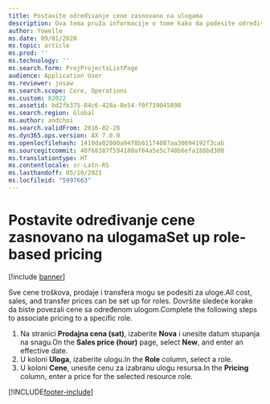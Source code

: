 ```yaml
---
title: Postavite određivanje cene zasnovano na ulogama
description: Ova tema pruža informacije o tome kako da podesite određivanje cena za određene uloge.
author: Yowelle
ms.date: 09/01/2020
ms.topic: article
ms.prod: ''
ms.technology: ''
ms.search.form: ProjProjectsListPage
audience: Application User
ms.reviewer: josaw
ms.search.scope: Core, Operations
ms.custom: 82022
ms.assetid: bd2fb375-84c6-428a-8e54-f0f719045898
ms.search.region: Global
ms.author: andchoi
ms.search.validFrom: 2016-02-28
ms.dyn365.ops.version: AX 7.0.0
ms.openlocfilehash: 1410da02800a94f8b61174087aa30694192f3cab
ms.sourcegitcommit: 40f68387f594180af64a5e5c748b6efa188bd300
ms.translationtype: HT
ms.contentlocale: sr-Latn-RS
ms.lasthandoff: 05/10/2021
ms.locfileid: "5997663"
---
```

# <a name="set-up-role-based-pricing"></a><span data-ttu-id="2f2a7-103">Postavite određivanje cene zasnovano na ulogama</span><span class="sxs-lookup"><span data-stu-id="2f2a7-103">Set up role-based pricing</span></span>

[!include [banner](../includes/banner.md)]

<span data-ttu-id="2f2a7-104">Sve cene troškova, prodaje i transfera mogu se podesiti za uloge.</span><span class="sxs-lookup"><span data-stu-id="2f2a7-104">All cost, sales, and transfer prices can be set up for roles.</span></span> <span data-ttu-id="2f2a7-105">Dovršite sledeće korake da biste povezali cene sa određenom ulogom.</span><span class="sxs-lookup"><span data-stu-id="2f2a7-105">Complete the following steps to associate pricing to a specific role.</span></span>

1. <span data-ttu-id="2f2a7-106">Na stranici **Prodajna cena (sat)**, izaberite **Nova** i unesite datum stupanja na snagu.</span><span class="sxs-lookup"><span data-stu-id="2f2a7-106">On the **Sales price (hour)** page, select **New**, and enter an effective date.</span></span>
2. <span data-ttu-id="2f2a7-107">U koloni **Uloga**, izaberite ulogu.</span><span class="sxs-lookup"><span data-stu-id="2f2a7-107">In the **Role** column, select a role.</span></span>
3. <span data-ttu-id="2f2a7-108">U koloni **Cene**, unesite cenu za izabranu ulogu resursa.</span><span class="sxs-lookup"><span data-stu-id="2f2a7-108">In the **Pricing** column, enter a price for the selected resource role.</span></span>


[!INCLUDE[footer-include](../includes/footer-banner.md)]